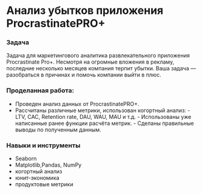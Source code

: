 # Анализ убытков приложения ProcrastinatePRO+

### Задача
Задача для маркетингового аналитика развлекательного приложения Procrastinate Pro+. Несмотря на огромные вложения в рекламу, последние несколько месяцев компания терпит убытки. Ваша задача — разобраться в причинах и помочь компании выйти в плюс.

### Проделанная работа:
- Проведен анализ данных от ProcrastinatePRO+. 
- Рассчитаны различные метрики, использован когортный анализ:
      - LTV, CAC, Retention rate, DAU, WAU, MAU и т.д.
      -  Использованы уже написанные ранее функции расчёта метрик.
      -  Сделаны правильные выводы по полученным данным.

### Навыки и инструменты
- Seaborn 
- Matplotlib,Pandas, NumPy 
- когортный анализ
- юнит-экономика 
- продуктовые метрики
